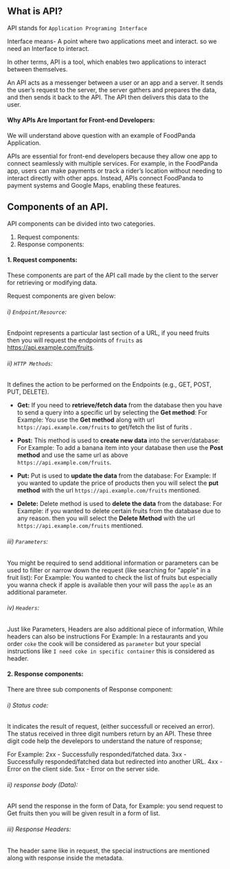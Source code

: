 ## What is API?

API stands for `Application Programing Interface`

Interface means- A point where two applications meet and interact. so we need an Interface to interact.

In other terms, API is a tool, which enables two applications to interact between themselves.

An API acts as a messenger between a user or an app and a server. It sends the user’s request to the server, the server gathers and prepares the data, and then sends it back to the API. The API then delivers this data to the user.

#### Why APIs Are Important for Front-end Developers:

We will understand above question with an example of FoodPanda Application.

APIs are essential for front-end developers because they allow one app to connect seamlessly with multiple services. For example, in the FoodPanda app, users can make payments or track a rider’s location without needing to interact directly with other apps. Instead, APIs connect FoodPanda to payment systems and Google Maps, enabling these features.

## Components of an API.

API components can be divided into two categories.

1. Request components:
2. Response components:

#### 1. Request components:

These components are part of the API call made by the client to the server for retrieving or modifying data.

Request components are given below:

###### i) `Endpoint/Resource`:

Endpoint represents a particular last section of a URL, if you need fruits then you will request the endpoints of `fruits` as
https://api.example.com/fruits.

###### ii) `HTTP Methods`:

It defines the action to be performed on the Endpoints (e.g., GET, POST, PUT, DELETE).

- **Get:** If you need to **retrieve/fetch data** from the database then you have to send a query into a specific url by selecting the **Get method**:
  For Example: You use the **Get method** along with url `https://api.example.com/fruits` to get/fetch the list of furits .

- **Post:** This method is used to **create new data** into the server/database:
  For Example: To add a banana item into your database then use the **Post method** and use the same url as above `https://api.example.com/fruits`.

- **Put:** Put is used to **update the data** from the database:
  For Example: If you wanted to update the price of products then you will select the **put method** with the url `https://api.example.com/fruits` mentioned.

- **Delete:** Delete method is used to **delete the data** from the database:
  For Example: if you wanted to delete certain fruits from the database due to any reason. then you will select the **Delete Method** with the url `https://api.example.com/fruits` mentioned.

###### iii) `Parameters`:

You might be required to send additional information or parameters can be used to filter or narrow down the request (like searching for "apple" in a fruit list):
For Example: You wanted to check the list of fruits but especially you wanna check if apple is available then your will pass the `apple` as an additional parameter.

###### iv) `Headers`:

Just like Parameters, Headers are also additional piece of information, While headers can also be instructions
For Example: In a restaurants and you order `coke` the cook will be considered as `parameter` but your special instructions like `I need coke in specific container` this is considered as header.

#### 2. Response components:

There are three sub components of Response component:

###### i) Status code:

It indicates the result of request, (either successfull or received an error). The status received in three digit numbers return by an API. These three digit code help the develepors to understand the nature of response;

For Example:
2xx - Successfully responded/fatched data.
3xx - Successfully responded/fatched data but redirected into another URL.
4xx - Error on the client side.
5xx - Error on the server side.

###### ii) response body (Data):

API send the response in the form of Data, for Example: you send request to Get fruits then you will be given result in a form of list.

###### iii) Response Headers:

The header same like in request, the special instructions are mentioned along with response inside the metadata.
